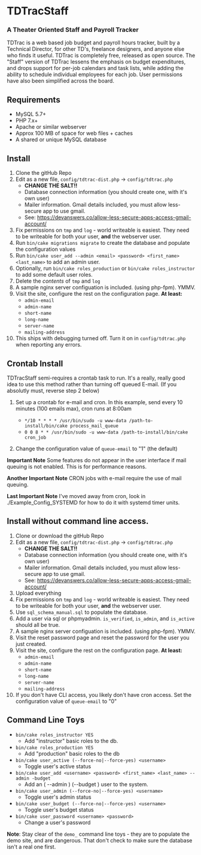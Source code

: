 # TDTracStaff

### A Theater Oriented Staff and Payroll Tracker
TDTrac is a web based job budget and payroll hours tracker, built by a Technical Director, for other TD's, freelance designers, and anyone else who finds it useful. TDTrac is completely free, released as open source. The "Staff" version of TDTrac lessens the emphasis on budget expenditures, and drops support for per-job calendars and task lists, while adding the ability to schedule individual employees for each job. User permissions have also been simplified across the board.


## Requirements
 * MySQL 5.7+
 * PHP 7.x+
 * Apache or similar webserver
 * Approx 100 MB of space for web files + caches 
 * A shared or unique MySQL database


## Install

 1. Clone the gitHub Repo
 2. Edit as a new file, ```config/tdtrac-dist.php``` -> ```config/tdtrac.php```
    * __CHANGE THE SALT!!__
    * Database connection information (you should create one, with it's own user)
    * Mailer information.  Gmail details included, you must allow less-secure app to use gmail.
    * See: https://devanswers.co/allow-less-secure-apps-access-gmail-account/
 3. Fix permissions on ```tmp``` and ```log``` - world writeable is easiest.  They need to be writeable for both your user, **and** the webserver user.
 4. Run ```bin/cake migrations migrate``` to create the database and populate the configuration values
 5. Run ```bin/cake user_add --admin <email> <password> <first_name> <last_name>``` to add an admin user.
 6. Optionally, run ```bin/cake roles_production``` or ```bin/cake roles_instructor``` to add some default user roles.
 7. Delete the _contents_ of ```tmp``` and ```log```
 8. A sample nginx server configuation is included. (using php-fpm).  YMMV.
 9. Visit the site, configure the rest on the configuration page. __At least:__
    * ```admin-email```
    * ```admin-name```
    * ```short-name```
    * ```long-name```
    * ```server-name```
    * ```mailing-address```
 10. This ships with debugging turned off.  Turn it on in ```config/tdtrac.php``` when reporting any errors.

## Crontab Install

TDTracStaff semi-requires a crontab task to run.  It's a really, really good idea to use this method rather than turning off queued E-mail. (If you absolutly must, reverse step 2 below)

 1. Set up a crontab for e-mail and cron.  In this example, send every 10 minutes (100 emails max), cron runs at 8:00am

     * ```*/10 * * * * /usr/bin/sudo -u www-data /path-to-install/bin/cake process_mail_queue```
     * ```0 0 8 * * /usr/bin/sudo -u www-data /path-to-install/bin/cake cron_job```

 2. Change the configuration value of ```queue-email``` to "1" (the default)

**Important Note** Some features do not appear in the user interface if mail queuing is not enabled. This is for performance reasons.

**Another Important Note** CRON jobs with e-mail require the use of mail queuing.

**Last Important Note** I've moved away from cron, look in ./Example_Config_SYSTEMD for how to do it with systemd timer units.

## Install without command line access.

 1. Clone or download the gitHub Repo
 2. Edit as a new file, ```config/tdtrac-dist.php``` -> ```config/tdtrac.php```
    * __CHANGE THE SALT!!__
    * Database connection information (you should create one, with it's own user)
    * Mailer information.  Gmail details included, you must allow less-secure app to use gmail.
    * See: https://devanswers.co/allow-less-secure-apps-access-gmail-account/
 3. Upload everything
 3. Fix permissions on ```tmp``` and ```log``` - world writeable is easiest.  They need to be writeable for both your user, **and** the webserver user.
 4. Use ```sql_schema_manual.sql``` to populate the database.
 5. Add a user via sql or phpmyadmin. ```is_verified```, ```is_admin```, and ```is_active``` should all be true.
 6. A sample nginx server configuation is included. (using php-fpm).  YMMV.
 7. Visit the reset password page and reset the password for the user you just created.
 8. Visit the site, configure the rest on the configuration page. __At least:__
    * ```admin-email```
    * ```admin-name```
    * ```short-name```
    * ```long-name```
    * ```server-name```
    * ```mailing-address```
 9. If you don't have CLI access, you likely don't have cron access.  Set the configuration value of ```queue-email``` to "0"

## Command Line Toys

 - ```bin/cake roles_instructor YES```
     - Add "instructor" basic roles to the db.
 - ```bin/cake roles_production YES```
     - Add "production" basic roles to the db
 - ```bin/cake user_active (--force-no|--force-yes) <username>```
     - Toggle user's active status
 - ```bin/cake user_add <username> <password> <first_name> <last_name> --admin -budget```
     - Add an ( --admin ) (--budget ) user to the system. 
 - ```bin/cake user_admin (--force-no|--force-yes) <username>```
     - Toggle user's admin status 
 - ```bin/cake user_budget (--force-no|--force-yes) <username>```
     - Toggle user's budget status
 - ```bin/cake user_password <username> <password>```
     - Change a user's password 

**Note**: Stay clear of the ```demo_``` command line toys - they are to populate the demo site, and are dangerous.  That don't check to make sure the database isn't a real one first.
